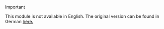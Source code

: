> [!Important] 
> This module is not available in English. The original version can be found in German [here.](https://docs.microsoft.com/de-de/learn/modules/kris-demo-9e1d3b3f/summary)